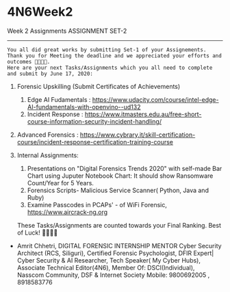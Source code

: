 # 4N6Week2
Week 2 Assignments
ASSIGNMENT SET-2
 *********
    You all did great works by submitting Set-1 of your Assignements. Thank you for Meeting the deadline and we appreciated your efforts and outcomes 👍🏼👍🏼.
    Here are your next Tasks/Assignments which you all need to complete and submit by June 17, 2020:
1. Forensic Upskilling  (Submit Certificates of Achievements)
   1. Edge AI Fudamentals : https://www.udacity.com/course/intel-edge-AI-fundamentals-with-openvino--ud132 
   2. Incident Response   : https://www.itmasters.edu.au/free-short-course-information-security-incident-handling/ 
  3. Advanced Forensics : https://www.cybrary.it/skill-certification-course/incident-response-certification-training-course
2. Internal Assignments:
    1. Presentations on "Digital Forensics Trends 2020" with self-made Bar Chart using Juputer Notebook
Chart: It should show  Ransomware Count/Year for 5 Years.
    2. Forensics Scripts- Malicious Service Scanner( Python, Java and Ruby)
    3. Examine Passcodes in PCAPs' - of WiFi Forensic,  https://www.aircrack-ng.org
   
   These Tasks/Assignments are counted towards your Final Ranking.
Best of Luck! 👍🏼✌🏻

- Amrit Chhetri, 
DIGITAL FORENSIC INTERNSHIP MENTOR
Cyber Security Architect (RCS, Siliguri),
Certified Forensic Psychologist,
DFIR Expert| Cyber Security & AI Researcher,
Tech Speaker( My Cyber Hubs), 
Associate Technical Editor(4N6),
Member Of: DSCI(Individual), Nasscom Community, DSF & Internet Society 
Mobile: 9800692005 , 8918583776
